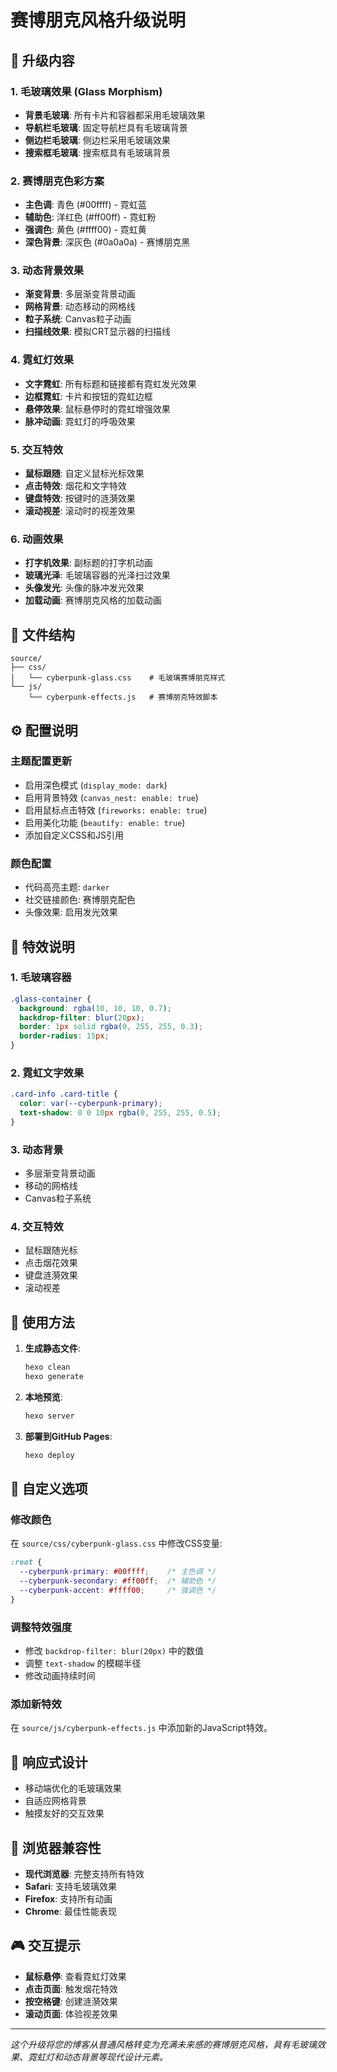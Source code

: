 # 赛博朋克风格升级说明

## 🎨 升级内容

### 1. 毛玻璃效果 (Glass Morphism)
- **背景毛玻璃**: 所有卡片和容器都采用毛玻璃效果
- **导航栏毛玻璃**: 固定导航栏具有毛玻璃背景
- **侧边栏毛玻璃**: 侧边栏采用毛玻璃效果
- **搜索框毛玻璃**: 搜索框具有毛玻璃背景

### 2. 赛博朋克色彩方案
- **主色调**: 青色 (#00ffff) - 霓虹蓝
- **辅助色**: 洋红色 (#ff00ff) - 霓虹粉
- **强调色**: 黄色 (#ffff00) - 霓虹黄
- **深色背景**: 深灰色 (#0a0a0a) - 赛博朋克黑

### 3. 动态背景效果
- **渐变背景**: 多层渐变背景动画
- **网格背景**: 动态移动的网格线
- **粒子系统**: Canvas粒子动画
- **扫描线效果**: 模拟CRT显示器的扫描线

### 4. 霓虹灯效果
- **文字霓虹**: 所有标题和链接都有霓虹发光效果
- **边框霓虹**: 卡片和按钮的霓虹边框
- **悬停效果**: 鼠标悬停时的霓虹增强效果
- **脉冲动画**: 霓虹灯的呼吸效果

### 5. 交互特效
- **鼠标跟随**: 自定义鼠标光标效果
- **点击特效**: 烟花和文字特效
- **键盘特效**: 按键时的涟漪效果
- **滚动视差**: 滚动时的视差效果

### 6. 动画效果
- **打字机效果**: 副标题的打字机动画
- **玻璃光泽**: 毛玻璃容器的光泽扫过效果
- **头像发光**: 头像的脉冲发光效果
- **加载动画**: 赛博朋克风格的加载动画

## 📁 文件结构

```
source/
├── css/
│   └── cyberpunk-glass.css    # 毛玻璃赛博朋克样式
└── js/
    └── cyberpunk-effects.js   # 赛博朋克特效脚本
```

## ⚙️ 配置说明

### 主题配置更新
- 启用深色模式 (`display_mode: dark`)
- 启用背景特效 (`canvas_nest: enable: true`)
- 启用鼠标点击特效 (`fireworks: enable: true`)
- 启用美化功能 (`beautify: enable: true`)
- 添加自定义CSS和JS引用

### 颜色配置
- 代码高亮主题: `darker`
- 社交链接颜色: 赛博朋克配色
- 头像效果: 启用发光效果

## 🎯 特效说明

### 1. 毛玻璃容器
```css
.glass-container {
  background: rgba(10, 10, 10, 0.7);
  backdrop-filter: blur(20px);
  border: 1px solid rgba(0, 255, 255, 0.3);
  border-radius: 15px;
}
```

### 2. 霓虹文字效果
```css
.card-info .card-title {
  color: var(--cyberpunk-primary);
  text-shadow: 0 0 10px rgba(0, 255, 255, 0.5);
}
```

### 3. 动态背景
- 多层渐变背景动画
- 移动的网格线
- Canvas粒子系统

### 4. 交互特效
- 鼠标跟随光标
- 点击烟花效果
- 键盘涟漪效果
- 滚动视差

## 🚀 使用方法

1. **生成静态文件**:
   ```bash
   hexo clean
   hexo generate
   ```

2. **本地预览**:
   ```bash
   hexo server
   ```

3. **部署到GitHub Pages**:
   ```bash
   hexo deploy
   ```

## 🎨 自定义选项

### 修改颜色
在 `source/css/cyberpunk-glass.css` 中修改CSS变量:
```css
:root {
  --cyberpunk-primary: #00ffff;    /* 主色调 */
  --cyberpunk-secondary: #ff00ff;  /* 辅助色 */
  --cyberpunk-accent: #ffff00;     /* 强调色 */
}
```

### 调整特效强度
- 修改 `backdrop-filter: blur(20px)` 中的数值
- 调整 `text-shadow` 的模糊半径
- 修改动画持续时间

### 添加新特效
在 `source/js/cyberpunk-effects.js` 中添加新的JavaScript特效。

## 📱 响应式设计

- 移动端优化的毛玻璃效果
- 自适应网格背景
- 触摸友好的交互效果

## 🔧 浏览器兼容性

- **现代浏览器**: 完整支持所有特效
- **Safari**: 支持毛玻璃效果
- **Firefox**: 支持所有动画
- **Chrome**: 最佳性能表现

## 🎮 交互提示

- **鼠标悬停**: 查看霓虹灯效果
- **点击页面**: 触发烟花特效
- **按空格键**: 创建涟漪效果
- **滚动页面**: 体验视差效果

---

*这个升级将您的博客从普通风格转变为充满未来感的赛博朋克风格，具有毛玻璃效果、霓虹灯和动态背景等现代设计元素。*